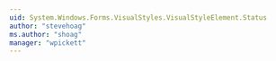 ```yaml
---
uid: System.Windows.Forms.VisualStyles.VisualStyleElement.Status
author: "stevehoag"
ms.author: "shoag"
manager: "wpickett"
---
```


